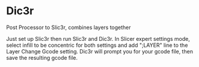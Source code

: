Dic3r
=====

Post Processor to Slic3r, combines layers together

Just set up Slic3r then run Slic3r and Dic3r.  In Slicer expert settings mode, select infill to be concentric for both settings and add ";LAYER" line to the Layer Change Gcode setting.  Dic3r will prompt you for your gcode file, then save the resulting gcode file.  


